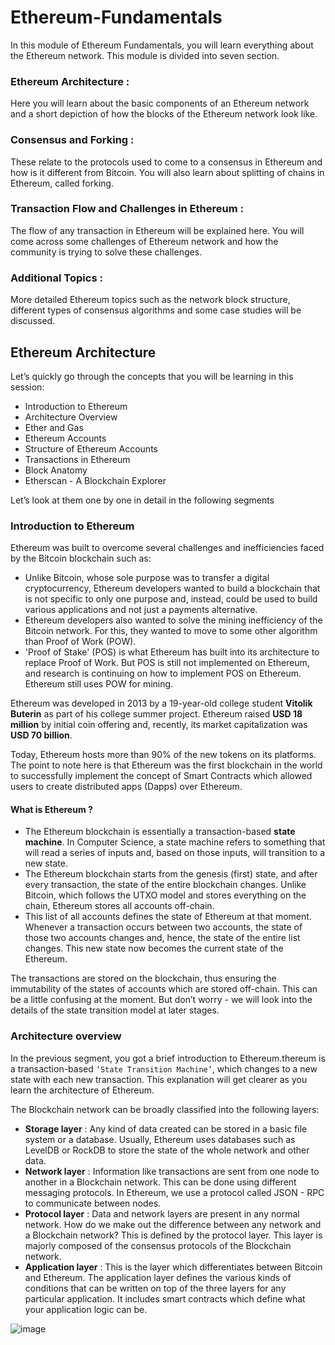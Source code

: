 # Ethereum-Fundamentals
In this module of Ethereum Fundamentals, you will learn everything about the Ethereum network. This module is divided into seven section.

### Ethereum Architecture : 

Here you will learn about the basic components of an Ethereum network and a short depiction of how the blocks of the Ethereum network look like.

### Consensus and Forking : 

These relate to the protocols used to come to a consensus in Ethereum and how is it different from Bitcoin. You will also learn about splitting of chains in Ethereum, called forking.

### Transaction Flow and Challenges in Ethereum : 

The flow of any transaction in Ethereum will be explained here. You will come across some challenges of Ethereum network and how the community is trying to solve these challenges.

### Additional Topics : 

More detailed Ethereum topics such as the network block structure, different types of consensus algorithms and some case studies will be discussed.

## Ethereum Architecture
 Let’s quickly go through the concepts that you will be learning in this session:
 
   -   Introduction to Ethereum
   -   Architecture Overview
   -   Ether and Gas
   -   Ethereum Accounts
   -   Structure of Ethereum Accounts
   -   Transactions in Ethereum
   -   Block Anatomy
   -   Etherscan - A Blockchain Explorer
 
Let’s look at them one by one in detail in the following segments

### Introduction to Ethereum

Ethereum was built to overcome several challenges and inefficiencies faced by the Bitcoin blockchain such as:
  - Unlike Bitcoin, whose sole purpose was to transfer a digital cryptocurrency, Ethereum developers wanted to build a blockchain that is not specific to only one purpose and, instead, could be used to build various applications and not just a payments alternative.
  - Ethereum developers also wanted to solve the mining inefficiency of the Bitcoin network. For this, they wanted to move to some other algorithm than Proof of Work (POW). 
  - 'Proof of Stake' (POS) is what Ethereum has built into its architecture to replace Proof of Work. But POS is still not implemented on Ethereum, and research is continuing on how to implement POS on Ethereum. Ethereum still uses POW for mining.
  
Ethereum was developed in 2013 by a 19-year-old college student **Vitolik Buterin** as part of his college summer project. Ethereum raised **USD 18 million** by initial coin offering and, recently, its market capitalization was **USD 70 billion**.

Today, Ethereum hosts more than 90% of the new tokens on its platforms. The point to note here is that Ethereum was the first blockchain in the world to successfully implement the concept of Smart Contracts which allowed users to create distributed apps (Dapps) over Ethereum.

#### What is Ethereum ?

- The Ethereum blockchain is essentially a transaction-based **state machine**. In Computer Science, a state machine refers to something that will read a series of inputs and, based on those inputs, will transition to a new state.
- The Ethereum blockchain starts from the genesis (first) state, and after every transaction, the state of the entire blockchain changes. Unlike Bitcoin, which follows the UTXO model and stores everything on the chain, Ethereum stores all accounts off-chain. 
- This list of all accounts defines the state of Ethereum at that moment. Whenever a transaction occurs between two accounts, the state of those two accounts changes and, hence, the state of the entire list changes. This new state now becomes the current state of the Ethereum. 

The transactions are stored on the blockchain, thus ensuring the immutability of the states of accounts which are stored off-chain. This can be a little confusing at the moment. But don’t worry - we will look into the details of the state transition model at later stages.

### Architecture overview

In the previous segment, you got a brief introduction to Ethereum.thereum is a transaction-based `‘State Transition Machine’`, which changes to a new state with each new transaction. This explanation will get clearer as you learn the architecture of Ethereum.

The Blockchain network can be broadly classified into the following layers:

 - **Storage layer** : Any kind of data created can be stored in a basic file system or a database. Usually, Ethereum uses databases such as LevelDB or RockDB to store the state of the whole network and other data.
 - **Network layer** : Information like transactions are sent from one node to another in a Blockchain network. This can be done using different messaging protocols. In Ethereum, we use a protocol called JSON - RPC to communicate between nodes.
 - **Protocol layer** : Data and network layers are present in any normal network. How do we make out the difference between any network and a Blockchain network? This is defined by the protocol layer. This layer is majorly composed of the consensus protocols of the Blockchain network.
 - **Application layer** : This is the layer which differentiates between Bitcoin and Ethereum. The application layer defines the various kinds of conditions that can be written on top of the three layers for any particular application. It includes smart contracts which define what your application logic can be.
 
  ![image](https://user-images.githubusercontent.com/101723031/196796289-61bf5dc1-cf2d-40a2-950c-d2d47fcda801.png)

